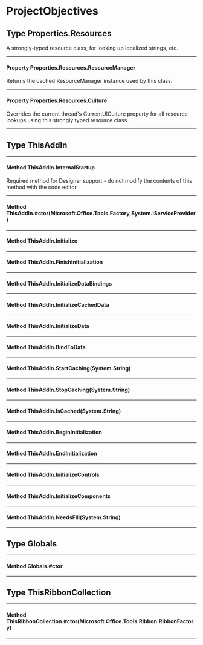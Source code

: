 # ProjectObjectives #

## Type Properties.Resources

 A strongly-typed resource class, for looking up localized strings, etc. 



---
#### Property Properties.Resources.ResourceManager

 Returns the cached ResourceManager instance used by this class. 



---
#### Property Properties.Resources.Culture

 Overrides the current thread's CurrentUICulture property for all resource lookups using this strongly typed resource class. 



---
## Type ThisAddIn



---
#### Method ThisAddIn.InternalStartup

 Required method for Designer support - do not modify the contents of this method with the code editor. 



---
#### Method ThisAddIn.#ctor(Microsoft.Office.Tools.Factory,System.IServiceProvider)



---
#### Method ThisAddIn.Initialize



---
#### Method ThisAddIn.FinishInitialization



---
#### Method ThisAddIn.InitializeDataBindings



---
#### Method ThisAddIn.InitializeCachedData



---
#### Method ThisAddIn.InitializeData



---
#### Method ThisAddIn.BindToData



---
#### Method ThisAddIn.StartCaching(System.String)



---
#### Method ThisAddIn.StopCaching(System.String)



---
#### Method ThisAddIn.IsCached(System.String)



---
#### Method ThisAddIn.BeginInitialization



---
#### Method ThisAddIn.EndInitialization



---
#### Method ThisAddIn.InitializeControls



---
#### Method ThisAddIn.InitializeComponents



---
#### Method ThisAddIn.NeedsFill(System.String)



---
## Type Globals



---
#### Method Globals.#ctor



---
## Type ThisRibbonCollection



---
#### Method ThisRibbonCollection.#ctor(Microsoft.Office.Tools.Ribbon.RibbonFactory)



---



